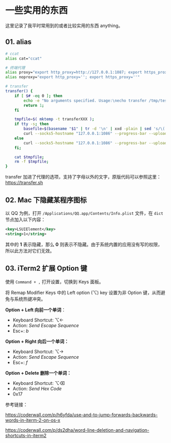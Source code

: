# 一些实用的东西

这里记录了我平时常用到的或者比较实用的东西 anything。



## 01. alias

```bash
# ccat
alias cat="ccat"

# 终端代理
alias proxy="export http_proxy=http://127.0.0.1:1087; export https_proxy=http://127.0.0.1:1087"
alias noproxy="export http_proxy=''; export https_proxy=''"

# transfer
transfer() {
    if [ $# -eq 0 ]; then
        echo -e "No arguments specified. Usage:\necho transfer /tmp/test.md\ncat /tmp/test.md | transfer test.md";
        return 1;
    fi

    tmpfile=$( mktemp -t transferXXX );
    if tty -s; then
        basefile=$(basename "$1" | tr -d '\n' | xxd -plain | sed 's/\(..\)/%\1/g' | sed 'N;s/\n//g');
        curl --socks5-hostname "127.0.0.1:1086" --progress-bar --upload-file "$1" "https://transfer.sh/$basefile" >> $tmpfile;
    else
        curl --socks5-hostname "127.0.0.1:1086" --progress-bar --upload-file "-" "https://transfer.sh/$1" >> $tmpfile;
    fi;

    cat $tmpfile;
    rm -f $tmpfile;
}
```

transfer 加进了代理的选项，支持了字母以外的文字，原版代码可以参照这里：https://transfer.sh



## 02. Mac 下隐藏某程序图标

以 QQ 为例，打开 `/Applications/QQ.app/Contents/Info.plist` 文件，在 `dict` 节点加入以下内容：

```xml
<key>LSUIElement</key>
<string>1</string>
```

其中的 **1** 表示隐藏，那么 **0** 则表示不隐藏。由于系统内置的应用没有写的权限，所以此方法对它们无效。



## 03. iTerm2 扩展 Option 键

使用 `Command + ,` 打开设置，切换到 Keys 面板。

将 Remap Modifier Keys 中的 Left option (⌥) key 设置为非 Option 键，从而避免与系统热键冲突。

**Option + Left 向前一个单词**：

- Keyboard Shortcut: ⌥←
- Action: *Send Escape Sequence*
- Esc+: *b*

**Option + Right 向后一个单词：**

- Keyboard Shortcut: ⌥→
- Action: *Send Escape Sequence*
- Esc+: *f*

**Option + Delete 删除一个单词：**

- Keyboard Shortcut: ⌥⌫
- Action: *Send Hex Code*
- 0x17





参考链接：

https://coderwall.com/p/h6yfda/use-and-to-jump-forwards-backwards-words-in-iterm-2-on-os-x

https://coderwall.com/p/ds2dha/word-line-deletion-and-navigation-shortcuts-in-iterm2

